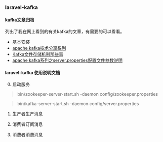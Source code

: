 ### laravel-kafka
#### kafka文章归档
列出了我在网上看到的有关kafka的文章，有需要的可以看看。
* [基本安装](https://segmentfault.com/a/1190000015765348)
* [apache kafka技术分享系列](https://blog.csdn.net/lizhitao/article/details/39499283)
* [Kafka文件存储机制那些事](https://tech.meituan.com/kafka_fs_design_theory.html)
* [apache kafka系列之server.properties配置文件参数说明](https://blog.csdn.net/lizhitao/article/details/25667831)
#### laravel-kafka 使用说明文档
0. 启动服务
> bin/zookeeper-server-start.sh -daemon config/zookeeper.properties

> bin/kafka-server-start.sh -daemon config/server.properties
1. 生产者生产消息

2. 消费者订阅消息

3. 消费者消费消息
    